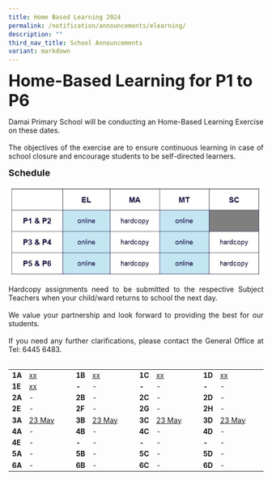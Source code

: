 ```yaml
---
title: Home Based Learning 2024
permalink: /notification/announcements/elearning/
description: ""
third_nav_title: School Announcements
variant: markdown
---
```

<b><font size="6">Home-Based Learning for P1 to P6</font></b>

<div style="text-align:justify;">Damai Primary School will be conducting an Home-Based Learning Exercise on these dates.<br><br>
The objectives of the exercise are to ensure continuous learning in case of school closure and encourage students to be self-directed learners.</div>

<b><font size="4">Schedule</font></b>

![](/images/Announcement/2024/2024_05_HBL.jpg)

<div style="text-align:justify;">Hardcopy assignments need to be submitted to the respective Subject Teachers when your child/ward returns to school the next day.<br><br>We value your partnership and look forward to providing the best for our students.<br><br>If you need any further clarifications, please contact the General Office at Tel: 6445 6483.</div><br>

<table style="width: 100%;"><tbody><tr>
<td style="width: 5%;"><b>1A</b></td>
<td style="width: 20%;"><a href="xxx">xx</a></td>
<td style="width: 5%;"><b>1B</b></td>
<td style="width: 20%;"><a href="xxx">xx</a></td>
<td style="width: 5%;"><b>1C</b></td>
<td style="width: 20%;"><a href="xxx">xx</a></td>
<td style="width: 5%;"><b>1D</b></td>
<td style="width: 20%;"><a href="xxx">xx</a></td>
</tr><tr>
<td style="width: 5%;"><b>1E</b></td>
<td style="width: 20%;"><a href="xxx">xx</a></td>
<td style="width: 5%;"><b>-</b></td>
<td style="width: 20%;">-</td>
<td style="width: 5%;"><b>-</b></td>
<td style="width: 20%;">-</td>
<td style="width: 5%;"><b>-</b></td>
<td style="width: 20%;">-</td>
</tr><tr>
<td style="width: 5%;"><b>2A</b></td>
<td style="width: 20%;">-</td>
<td style="width: 5%;"><b>2B</b></td>
<td style="width: 20%;">-</td>
<td style="width: 5%;"><b>2C</b></td>
<td style="width: 20%;">-</td>
<td style="width: 5%;"><b>2D</b></td>
<td style="width: 20%;">-</td>
</tr><tr>
<td style="width: 5%;"><b>2E</b></td>
<td style="width: 20%;">-</td>
<td style="width: 5%;"><b>2F</b></td>
<td style="width: 20%;">-</td>
<td style="width: 5%;"><b>2G</b></td>
<td style="width: 20%;">-</td>
<td style="width: 5%;"><b>2H</b></td>
<td style="width: 20%;">-</td>
</tr><tr>
<td style="width: 5%;"><b>3A</b></td>
<td style="width: 20%;"><a href="https://docs.google.com/spreadsheets/d/e/2PACX-1vS8NS8LIpWmZ2EQw9_lp1oD00QNPr9Sw9-Pdc6aAfvFVZoKMcQ9TfrEd-sDPuW6mFIB8D62oqEo_bjw/pubhtml?gid=1527936744&amp;single=true">23 May</a></td>
<td style="width: 5%;"><b>3B</b></td>
<td style="width: 20%;"><a href="xxx">23 May</a></td>
<td style="width: 5%;"><b>3C</b></td>
<td style="width: 20%;"><a href="xxx">23 May</a></td>
<td style="width: 5%;"><b>3D</b></td>
<td style="width: 20%;"><a href="xxx">23 May</a></td>
</tr><tr>
<td style="width: 5%;"><b>4A</b></td>
<td style="width: 20%;">-</td>
<td style="width: 5%;"><b>4B</b></td>
<td style="width: 20%;">-</td>
<td style="width: 5%;"><b>4C</b></td>
<td style="width: 20%;">-</td>
<td style="width: 5%;"><b>4D</b></td>
<td style="width: 20%;">-</td>
</tr><tr>
<td style="width: 5%;"><b>4E</b></td>
<td style="width: 20%;">-</td>
<td style="width: 5%;"><b>-</b></td>
<td style="width: 20%;">-</td>
<td style="width: 5%;"><b>-</b></td>
<td style="width: 20%;">-</td>
<td style="width: 5%;"><b>-</b></td>
<td style="width: 20%;">-</td>
</tr><tr>
<td style="width: 5%;"><b>5A</b></td>
<td style="width: 20%;">-</td>
<td style="width: 5%;"><b>5B</b></td>
<td style="width: 20%;">-</td>
<td style="width: 5%;"><b>5C</b></td>
<td style="width: 20%;">-</td>
<td style="width: 5%;"><b>5D</b></td>
<td style="width: 20%;">-</td>
</tr><tr>
<td style="width: 5%;"><b>6A</b></td>
<td style="width: 20%;">-</td>
<td style="width: 5%;"><b>6B</b></td>
<td style="width: 20%;">-</td>
<td style="width: 5%;"><b>6C</b></td>
<td style="width: 20%;">-</td>
<td style="width: 5%;"><b>6D</b></td>
<td style="width: 20%;">-</td>
</tr></tbody></table><br>